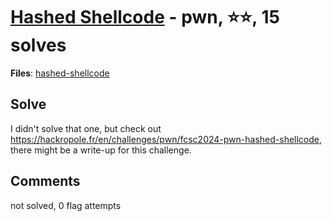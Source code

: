 [Hashed Shellcode](challenge_files/README.md) - pwn, ⭐⭐, 15 solves
===

**Files**: [hashed-shellcode](https://www.narthorn.com/ctf/FCSC-2024/challenge_files/pwn/Hashed%20Shellcode/hashed-shellcode)

## Solve

I didn't solve that one, but check out https://hackropole.fr/en/challenges/pwn/fcsc2024-pwn-hashed-shellcode, there might be a write-up for this challenge.

## Comments

not solved, 0 flag attempts